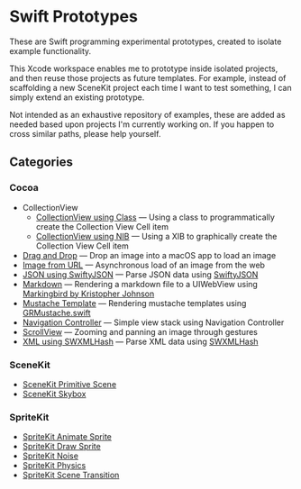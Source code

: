 # Swift Prototypes

These are Swift programming experimental prototypes, created to isolate example functionality.

This Xcode workspace enables me to prototype inside isolated projects, and then reuse those projects as future templates.  For example, instead of scaffolding a new SceneKit project each time I want to test something, I can simply extend an existing prototype.

Not intended as an exhaustive repository of examples, these are added as needed based upon projects I'm currently working on.  If you happen to cross similar paths, please help yourself.


## Categories

### Cocoa

- CollectionView
  - [CollectionView using Class](CollectionViewUsingClass) — Using a class to programmatically create the Collection View Cell item
  - [CollectionView using NIB](CollectionViewUsingNIB) — Using a XIB to graphically create the Collection View Cell item
- [Drag and Drop](DragAndDrop) — Drop an image into a macOS app to load an image
- [Image from URL](ImageFromURL) — Asynchronous load of an image from the web
- [JSON using SwiftyJSON](JSONUsingSwiftyJSON) — Parse JSON data using [SwiftyJSON](https://github.com/SwiftyJSON/SwiftyJSON)
- [Markdown](MarkdownView) — Rendering a markdown file to a UIWebView using [Markingbird by Kristopher Johnson](https://github.com/kristopherjohnson/Markingbird)
- [Mustache Template](MustacheTemplate) — Rendering mustache templates using [GRMustache.swift](https://github.com/groue/GRMustache.swift)
- [Navigation Controller](NavigationController) — Simple view stack using Navigation Controller
- [ScrollView](ScrollView) — Zooming and panning an image through gestures
- [XML using SWXMLHash](XMLUsingSWXMLHash) — Parse XML data using [SWXMLHash](https://github.com/drmohundro/SWXMLHash)

### SceneKit
- [SceneKit Primitive Scene](SceneKitPrimitiveScene)
- [SceneKit Skybox](SceneKitSkybox)

### SpriteKit
- [SpriteKit Animate Sprite](SpriteKitAnimateSprite)
- [SpriteKit Draw Sprite](SpriteKitDrawSprite)
- [SpriteKit Noise](SpriteKitNoise)
- [SpriteKit Physics](SpriteKitPhysics)
- [SpriteKit Scene Transition](SpriteKitSceneTransition)



